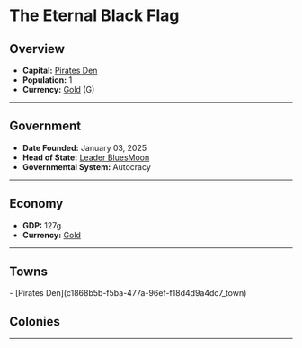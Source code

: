 <!--UNDEDITED FILE, remove this entire line if this file has been edited!-->
# <!--NAME-->The Eternal Black Flag<!--NAME-->

## Overview

- **Capital:** <!--CAPITAL_LINK-->[Pirates Den](c1868b5b-f5ba-477a-96ef-f18d4d9a4dc7_town)<!--CAPITAL_LINK-->
- **Population:** <!--POPULATION-->1<!--POPULATION-->
- **Currency:** <!--CURRENCY_LINK-->[Gold](Gold_currency)<!--CURRENCY_LINK--> (<!--CURRENCY_ABV-->G<!--CURRENCY_ABV-->)

---

## Government

- **Date Founded:** <!--FOUNDED-->January 03, 2025<!--FOUNDED-->
- **Head of State:** <!--LEADER_TITLE_LINK-->[Leader BluesMoon](BluesMoon_user)<!--LEADER_TITLE_LINK-->
- **Governmental System:** <!--GOVERNMENT-->Autocracy<!--GOVERNMENT-->

---

## Economy

- **GDP:** <!--GDP-->127g<!--GDP-->
- **Currency:** <!--CURRENCY_LINK-->[Gold](Gold_currency)<!--CURRENCY_LINK-->

---

## Towns

<!--TOWNS-->- [Pirates Den](c1868b5b-f5ba-477a-96ef-f18d4d9a4dc7_town)<!--TOWNS-->

## Colonies

<!--COLONIES--><!--COLONIES-->

---